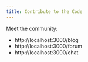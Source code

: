 ```yaml
---
title: Contribute to the Code
---
```


Meet the community:
- http://localhost:3000/blog
- http://localhost:3000/forum
- http://localhost:3000/chat
